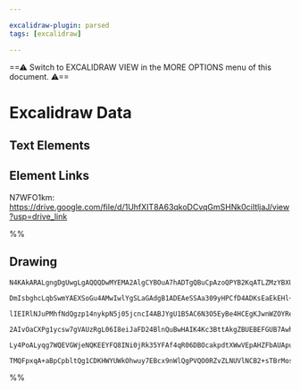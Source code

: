 ```yaml
---

excalidraw-plugin: parsed
tags: [excalidraw]

---
```

==⚠  Switch to EXCALIDRAW VIEW in the MORE OPTIONS menu of this document. ⚠==


# Excalidraw Data
## Text Elements
## Element Links
N7WFO1km: https://drive.google.com/file/d/1UhfXIT8A63qkoDCvqGmSHNk0ciItljaJ/view?usp=drive_link

%%
## Drawing
```compressed-json
N4KAkARALgngDgUwgLgAQQQDwMYEMA2AlgCYBOuA7hADTgQBuCpAzoQPYB2KqATLZMzYBXUtiRoIACyhQ4zZAHoFAc0JRJQgEYA6bGwC2CgF7N6hbEcK4OCtptbErHALRY8RMpWdx8Q1TdIEfARcZgRmBShcZQUebQAWbQBGGjoghH0EDihmbgBtcDBQMBLoeHF0DM0EYmJcTWDUkshGFnYuNCSABiT+UtbWTgA5TjFubq6AVniAZh4ANkmZvshC

DmIsbghcLqbSwmYAEXSoGu4AMwIwlYgSLaGAdgB1ADEAeSSAa309yHPCfD4ADKsEaEkEHl+EGYUFIbE+CCeJHU3D4hQEsPhCBBMDB6AhdxucL8kg44VynRubDguGwahg4y6XRu1mUeOZ6IgmG4zkmAA55toAJwLeIPKZ8vk8GbTG4MtDOGYPIXaHjxHhJPkPSY3GFwhEAYTY+DYpC2AGIkggrVaoZpaZ9lMT1kaTWaJLDrMwaYFslCKMjJIz4hzm

lIEIRlNJuPMhfNdQgzp14nykpN5j05jcncI4ABJYgU1B5AC6N3O5EyBe4HCEgKJwnWZOYReKYdgiG4M3RAF8bppG8QAKLBTLZIulm5COB1U7EcYPBZdeYPFMzGWh0pEDifLbSWTyJRkQiMbTKNhsNkIXQGBT/YIKYgKJIAVUk5wAGnmACp8gCC8wzAAjp8bCHAa9BAQA4voQIABJDJ8XR0nmUD4AAVrgABSChmAgFAAPxCN6AC8x6MAA+tuu43Ca

2AIvOaCXPg1ycsw7gVAUzRgL06I8eiJaFD24BlnQuBwHAIK4Kc3BttAkgZBUEBEFGUB7AwhD4QAQg6OZCC6xqmha5wmaZ6nYCIvpQKhGQgvqCCukZEiWtarnmZZWTWac+g6fRekGW6Wyehw3q4FZ7mkFZNn6C8ALAqCSkEvOfQQBZkWedFdlYkixAomgaKlGlUXeVlCI4ni0LGoShSpR52TRQASsIUbNkWvGFXVXkZG8NJ0rAjKbrV6X1d5LycFA

Ly4PoALyqg7WQEVGWjeNQKEEYFQ8INi0jRk35YFAf4qR06DBOcakpdtXWwVEpAHZFbAUApuCMagtb1jVl3RUO6x/vdj0hC92x/RFxUZL9cIUN+5RbM6yU1excKAh+3ACpM2grvMYoSlKMrxClCPGvgACa3DxEkDzoymszailRgXj8aBti0BBCBUXTaHyQkXZ1jWDq1MODupTokKt601nW+ApcLxAgggcDcDqNXSwAsmwGzffUwQvcxrGlNLjnuqg

TMQFpxqA+aBpCpbltQg1CDKHWYUWkOhwuy7EBcx9nWlQgPVQO0RZvZLNUVlNCB2+sTBrMosmclkmtJqgsKszc2BEPLaDJwgNwcGH3BZ1SQhoWsFRZ57pR2OhCDYDkQK53Aqvq7nDSJzr2c1bS/uMN+F74LH7bQ+C6Q1+0UIWTCBhQ52aBB7RbD0a3Vzt2G+ChAdI/d734uAkJ4B9nQ97hLJwk9kAA===
```
%%